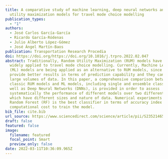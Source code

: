 ```yaml
---
title: A comparative study of machine learning, deep neural networks and random
  utility maximization models for travel mode choice modelling
publication_types:
  - "1"
authors:
  - José Carlos García-García
  - Ricardo García-Ródenas
  - Julio Alberto López-Gómez
  - José Ángel Martín-Baos
publication: Transportation Research Procedia
doi: https://doi.org/https://doi.org/10.1016/j.trpro.2022.02.047
abstract: Traditionally, Random Utility Maximization (RUM) models have been
  widely applied to travel mode choice modelling. Currently, Machine Learning
  (ML) models are being applied as an alternative to RUM models, since they
  provide better results in terms of prediction capability and they can manage
  large volumes of data. In this paper, a comprehensive comparison between
  classic RUM models and ML models, including single and ensemble classifiers as
  well as Deep Neural Networks (DNNs), is provided in order to assess
  systematically the performance of different models over two different datasets
  which have different sizes and nature of data. Numerical experiments show
  Random Forest (RF) is the best classifier in terms of accuracy index and the
  computational cost to train the model.
bib_file: cite.bib
url_source: https://www.sciencedirect.com/science/article/pii/S2352146522001740
draft: false
featured: false
image:
  filename: featured
  focal_point: Smart
  preview_only: false
date: 2022-03-11T10:36:09.965Z
---
```

